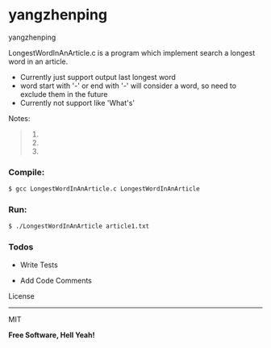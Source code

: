 # yangzhenping
yangzhenping


LongestWordInAnArticle.c is a program which implement search a longest word in an article.

  - Currently just support output last longest word
  - word start with '-' or end with '-' will consider a word, so need to exclude them in the future
  - Currently not support like 'What's'

Notes:
> 1.
> 2.
> 3.

### Compile:
```sh
$ gcc LongestWordInAnArticle.c LongestWordInAnArticle
```

### Run:
```sh
$ ./LongestWordInAnArticle article1.txt
```

### Todos


 - Write Tests

 - Add Code Comments



License

----

MIT




**Free Software, Hell Yeah!**